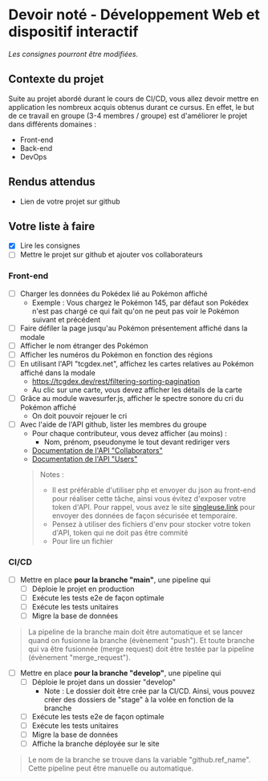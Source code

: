 # Devoir noté - Développement Web et dispositif interactif
_Les consignes pourront être modifiées._

## Contexte du projet
Suite au projet abordé durant le cours de CI/CD, vous allez devoir mettre en application les nombreux acquis obtenus durant ce cursus. En effet, le but de ce travail en groupe (3-4 membres / groupe) est d'améliorer le projet dans différents domaines :
- Front-end
- Back-end
- DevOps

## Rendus attendus
- Lien de votre projet sur github

## Votre liste à faire
- [x] Lire les consignes
- [ ] Mettre le projet sur github et ajouter vos collaborateurs
### Front-end
- [ ] Charger les données du Pokédex lié au Pokémon affiché
  - Exemple : Vous chargez le Pokémon 145, par défaut son Pokédex n'est pas chargé ce qui fait qu'on ne peut pas voir le Pokémon suivant et précédent
- [ ] Faire défiler la page jusqu'au Pokémon présentement affiché dans la modale
- [ ] Afficher le nom étranger des Pokémon
- [ ] Afficher les numéros du Pokémon en fonction des régions
- [ ] En utilisant l'API "tcgdex.net", affichez les cartes relatives au Pokémon affiché dans la modale
  - https://tcgdex.dev/rest/filtering-sorting-pagination
  - Au clic sur une carte, vous devez afficher les détails de la carte
- [ ] Grâce au module wavesurfer.js, afficher le spectre sonore du cri du Pokémon affiché
  - On doit pouvoir rejouer le cri
- [ ] Avec l'aide de l'API github, lister les membres du groupe
  - Pour chaque contributeur, vous devez afficher (au moins) : 
    - Nom, prénom, pseudonyme le tout devant rediriger vers 
  - [Documentation de l'API "Collaborators"](https://docs.github.com/fr/rest/collaborators/collaborators?apiVersion=2022-11-28#list-repository-collaborators)
  - [Documentation de l'API "Users"](https://docs.github.com/fr/rest/users/users?apiVersion=2022-11-28#get-a-user)
  > Notes :
  > - Il est préférable d'utiliser php et envoyer du json au front-end pour réaliser cette tâche, ainsi vous évitez d'exposer votre token d'API. Pour rappel, vous avez le site [singleuse.link](https://singleuse.link/create) pour envoyer des données de façon sécurisée et temporaire. 
  > - Pensez à utiliser des fichiers d'env pour stocker votre token d'API, token qui ne doit pas être commité
  > - Pour lire un fichier 

### CI/CD
- [ ] Mettre en place **pour la branche "main"**, une pipeline qui
  - [ ] Déploie le projet en production
  - [ ] Exécute les tests e2e de façon optimale
  - [ ] Exécute les tests unitaires
  - [ ] Migre la base de données

> La pipeline de la branche main doit être automatique et se lancer quand on fusionne la branche (évènement "push"). Et toute branche qui va être fusionnée (merge request) doit être testée par la pipeline (évènement "merge_request").

- [ ] Mettre en place **pour la branche "develop"**, une pipeline qui
  - [ ] Déploie le projet dans un dossier "develop"
    - Note : Le dossier doit être crée par la CI/CD. Ainsi, vous pouvez créer des dossiers de "stage" à la volée en fonction de la branche
  - [ ] Exécute les tests e2e de façon optimale
  - [ ] Exécute les tests unitaires
  - [ ] Migre la base de données
  - [ ] Affiche la branche déployée sur le site

> Le nom de la branche se trouve dans la variable "github.ref_name". Cette pipeline peut être manuelle ou automatique.